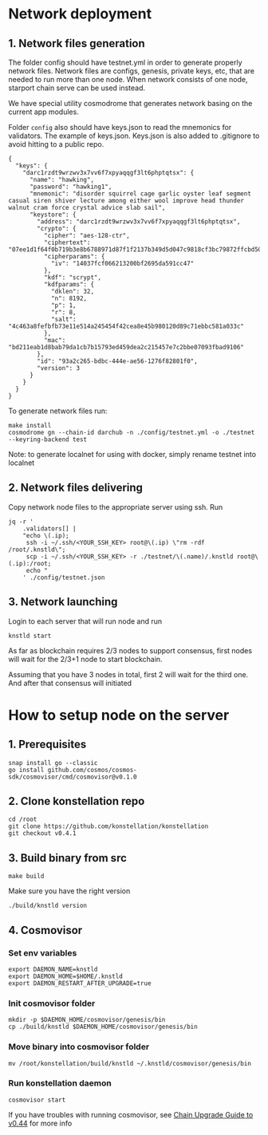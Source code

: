 # Network deployment

## 1. Network files generation
The folder config should have testnet.yml in order to generate properly network files.
Network files are configs, genesis, private keys, etc, that are needed to run more than one node. 
When network consists of one node, starport chain serve can be used instead.

We have special utility cosmodrome that generates network basing on the current app modules.

Folder `config` also should have keys.json to read the mnemonics for validators.
The example of keys.json. Keys.json is also added to .gitignore to avoid hitting to a public repo.
```
{
  "keys": {
    "darc1rzdt9wrzwv3x7vv6f7xpyaqqgf3lt6phptqtsx": {
      "name": "hawking",
      "password": "hawking1",
      "mnemonic": "disorder squirrel cage garlic oyster leaf segment casual siren shiver lecture among either wool improve head thunder walnut cram force crystal advice slab sail",
      "keystore": {
        "address": "darc1rzdt9wrzwv3x7vv6f7xpyaqqgf3lt6phptqtsx",
        "crypto": {
          "cipher": "aes-128-ctr",
          "ciphertext": "07ee1d1f64f0b719b3e8b6788971d87f1f2137b349d5d047c9818cf3bc79872ffcbd50bfbd",
          "cipherparams": {
            "iv": "14037fcf066213200bf2695da591cc47"
          },
          "kdf": "scrypt",
          "kdfparams": {
            "dklen": 32,
            "n": 8192,
            "p": 1,
            "r": 8,
            "salt": "4c463a8fefbfb73e11e514a245454f42cea8e45b980120d89c71ebbc581a033c"
          },
          "mac": "bd211eab1d8bab79da1cb7b15793ed459dea2c215457e7c2bbe07093fbad9106"
        },
        "id": "93a2c265-bdbc-444e-ae56-1276f82801f0",
        "version": 3
      }
    }
  }
}
```
To generate network files run:
```
make install
cosmodrome gn --chain-id darchub -n ./config/testnet.yml -o ./testnet --keyring-backend test
```
Note: to generate localnet for using with docker, simply rename testnet into localnet

## 2. Network files delivering
Copy network node files to the appropriate server using ssh. 
Run 
```
jq -r '
    .validators[] |
    "echo \(.ip);
     ssh -i ~/.ssh/<YOUR_SSH_KEY> root@\(.ip) \"rm -rdf /root/.knstld\";
     scp -i ~/.ssh/<YOUR_SSH_KEY> -r ./testnet/\(.name)/.knstld root@\(.ip):/root;
     echo "
    ' ./config/testnet.json
```
## 3. Network launching
Login to each server that will run node and run
```
knstld start
```
As far as blockchain requires 2/3 nodes to support consensus, 
first nodes will wait for the 2/3+1 node to start blockchain.

Assuming that you have 3 nodes in total, first 2 will wait for the third one. And after that consensus will initiated


# How to setup node on the server
## 1. Prerequisites
```
snap install go --classic
go install github.com/cosmos/cosmos-sdk/cosmovisor/cmd/cosmovisor@v0.1.0

```

## 2. Clone konstellation repo
```
cd /root
git clone https://github.com/konstellation/konstellation
git checkout v0.4.1
```

## 3. Build binary from src
```
make build
```
Make sure you have the right version
```
./build/knstld version
```

## 4. Cosmovisor

### Set env variables
```
export DAEMON_NAME=knstld
export DAEMON_HOME=$HOME/.knstld
export DAEMON_RESTART_AFTER_UPGRADE=true
```

### Init cosmovisor folder
```
mkdir -p $DAEMON_HOME/cosmovisor/genesis/bin
cp ./build/knstld $DAEMON_HOME/cosmovisor/genesis/bin
```

### Move binary into cosmovisor folder
```
mv /root/konstellation/build/knstld ~/.knstld/cosmovisor/genesis/bin
```

### Run konstellation daemon
```
cosmovisor start
```

If you have troubles with running cosmovisor, see [Chain Upgrade Guide to v0.44](https://docs.cosmos.network/master/migrations/chain-upgrade-guide-044.html) for more info

